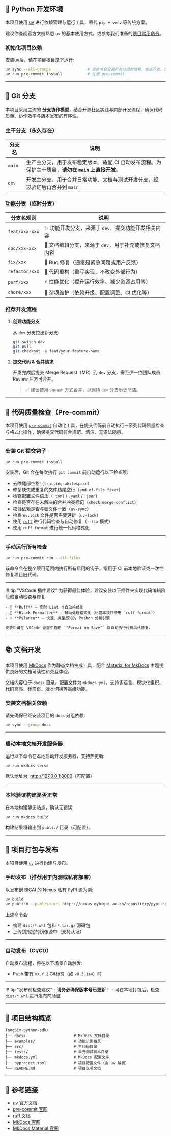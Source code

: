 
## 🐍 Python 开发环境

本项目使用 [uv](https://hellowac.github.io/uv-zh-cn/) 进行依赖管理与运行工具，替代 `pip + venv` 等传统方案。

建议你查阅官方文档熟悉 `uv` 的基本使用方式，或参考我们准备的[项目常用命令](./cli.md)。

### 初始化项目依赖

[安装uv](https://hellowac.github.io/uv-zh-cn/getting-started/installation/)后，请在项目根目录下运行:

```bash
uv sync --all-groups                # 该命令会安装所有分组的依赖，包括开发、测试、文档等。
uv run pre-commit install           # 注册 pre-commit
```

---

## 🧪 Git 分支

本项目采用主流的 **分支协作模型**，结合开源社区实践与内部开发流程，确保代码质量、协作效率与版本发布的有序性。

### 主干分支（永久存在）

| 分支名 | 说明 |
|--------|------|
| `main` | 生产主分支，用于发布稳定版本。适配 CI 自动发布流程。为保护主干质量，**请勿在 `main` 上直接开发**。 |
| `dev`  | 开发主分支，用于合并日常功能、文档与测试开发分支，经过验证后再合并到 `main` |

### 功能分支（临时分支）

| 分支名规则      | 说明 |
|----------------|------|
| `feat/xxx-xxx`  | ✨ 功能开发分支，来源于 `dev`，提交功能开发相关内容 |
| `doc/xxx-xxx`   | 📝 文档编辑分支，来源于 `dev`，用于补充或修复文档内容 |
| `fix/xxx`       | 🐛 Bug 修复（通常是紧急问题或用户反馈） |
| `refactor/xxx`  | 🧹 代码重构（重写实现，不改变外部行为） |
| `perf/xxx`      | ⚡ 性能优化（提升运行效率、减少资源占用等） |
| `chore/xxx`     | 🧰 杂项维护（依赖升级、配置调整、CI 优化等） |

### 推荐开发流程

1. **创建功能分支**

   从 `dev` 分支拉出新分支:

   ```bash
   git switch dev
   git pull
   git checkout -b feat/your-feature-name
   ```

2. **提交代码 & 合并请求**

   开发完成后提交 Merge Request（MR）到 `dev` 分支，需至少一位团队成员 Review 后方可合并。

   > ✅ 建议使用 `Squash` 方式合并，以保持 `dev` 分支历史简洁。

---

## 🧹 代码质量检查（Pre-commit）

本项目使用 [`pre-commit`](https://pre-commit.com/) 自动化工具，在提交代码前自动执行一系列代码质量检查与格式化操作，确保提交代码符合规范、清洁、无语法隐患。

---

### 安装 Git 提交钩子

```bash
uv run pre-commit install
```

安装后，Git 会在每次执行 `git commit` 前自动运行以下检查项:

- 去除尾部空格（`trailing-whitespace`）
- 修复缺失或重复的文件结尾空行（`end-of-file-fixer`）
- 检查配置文件语法（`.toml` / `.yaml` / `.json`）
- 检查是否存在未解决的合并冲突标记（`check-merge-conflict`）
- 校验依赖是否与锁文件一致（`uv-sync`）
- 检查 `uv.lock` 文件是否需要更新（`uv-lock`）
- 使用 [`ruff`](https://docs.astral.sh/ruff/) 进行代码检查与自动修复（`--fix` 模式）
- 使用 `ruff format` 进行统一代码格式化

---

### 手动运行所有检查

```bash
uv run pre-commit run --all-files
```

该命令会在整个项目范围内执行所有启用的钩子，常用于 CI 前本地验证或一次性修复项目旧代码。

---

!!! tip "VSCode 插件建议"
    为获得最佳体验，建议安装以下插件来实现代码编辑阶段的自动检查与修复:

    - 🐍 **Ruff** — 实时 Lint 与自动格式化
    - 🎨 **Black Formatter** — 辅助处理格式化（尽管本项目使用 `ruff format`）
    - ⚡ **Pylance** — 快速、类型感知的 Python 分析引擎

    安装后请在 VSCode 设置中启用 `"Format on Save"` 以自动执行代码风格修复。

---

## 📚 文档开发

本项目使用 [MkDocs](https://www.mkdocs.org/) 作为静态文档生成工具，配合 [Material for MkDocs](https://squidfunk.github.io/mkdocs-material/) 主题提供良好的文档可读性和交互体验。

文档内容位于 `docs/` 目录，配置文件为 `mkdocs.yml`，支持多语言、模块化组织、代码高亮、标签页、版本切换等高级功能。

### 安装文档相关依赖

请先确保已经安装项目的 `docs` 分组依赖:

```bash
uv sync --group docs
```

---

### 启动本地文档开发服务器

运行以下命令在本地启动开发服务器，支持热更新:

```bash
uv run mkdocs serve
```

默认地址为: <http://127.0.0.1:8000>（可配置）

---

### 本地验证构建是否正常

在本地构建静态站点，确认无错误:

```bash
uv run mkdocs build
```

构建结果将输出到 `public/` 目录（可配置）。

---

## 🚀 项目打包与发布

本项目使用 [`uv`](https://docs.astral.sh/uv/) 进行构建与发布。

### 手动发布（推荐用于内测或私有部署）

以发布到 BIGAI 的 Nexus 私有 PyPI 源为例:

```bash
uv build
uv publish --publish-url https://nexus.mybigai.ac.cn/repository/pypi-host
```

上述命令会:

- 构建 `dist/*.whl` 包和 `*.tar.gz` 源码包
- 上传到指定的镜像源中（支持认证）

---

### 自动发布（CI/CD）

自动发布流程，将在以下场景自动触发:

- Push 带有 `vX.Y.Z` Git标签（如 `v0.3.1a4`）时

---

!!! tip "发布前检查建议"
    - **请务必确保版本号已更新！**
    - 可在本地打包后，检查 `dist/*.whl` 进行发布前验证

---

## 📂 项目结构概览

```text
TongSim-python-sdk/
├── docs/                     # MkDocs 文档目录
├── examples/                 # 功能示例目录
├── src/                      # 主代码目录
├── tests/                    # 单元测试脚本目录
├── mkdocs.yml                # MkDocs 配置文件
├── pyproject.toml            # 项目配置文件（由 uv 解析）
└── README.md                 # 项目说明文档
```

---

## 🔗 参考链接

- [uv 官方文档](https://docs.astral.sh/uv/)
- [pre-commit 官网](https://pre-commit.com/)
- [ruff 文档](https://docs.astral.sh/ruff/)
- [MkDocs 官网](https://www.mkdocs.org/)
- [MkDocs Material 官网](https://squidfunk.github.io/mkdocs-material/)
